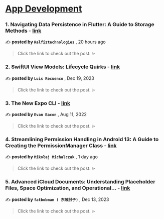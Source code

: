 
<h1><a href=https://medium.com/tag/mobile-app-development/recommended target="_blank" rel="noopener noreferrer">App Development</a></h1>
<h3>1. Navigating Data Persistence in Flutter: A Guide to Storage Methods - <a href=https://medium.com/@ralfiztechnologies/navigating-data-persistence-in-flutter-a-guide-to-storage-methods-888be5237fab?source=tag_recommended_feed---------0-84----------mobile_app_development----------2c0e4ded_42c3_4bcb_9de0_a12bcc465060------- target="_blank" rel="noopener noreferrer">link</a></h3>

✍️ **posted by `Ralfiztechnologies`** <date> , 20 hours ago</date>

<blockquote>Click the link to check out the post. ⌲</blockquote>

<h3>2. SwiftUI View Models: Lifecycle Quirks - <a href=https://medium.com/the-swift-cooperative/swiftui-view-models-lifecycle-quirks-8dd967e84e31?source=tag_recommended_feed---------1-107----------mobile_app_development----------2c0e4ded_42c3_4bcb_9de0_a12bcc465060------- target="_blank" rel="noopener noreferrer">link</a></h3>

✍️ **posted by `Luis Recuenco`** <date> , Dec 19, 2023</date>

<blockquote>Click the link to check out the post. ⌲</blockquote>

<h3>3. The New Expo CLI - <a href=https://medium.com/the-exponent-log/the-new-expo-cli-f4250d8e3421?source=tag_recommended_feed---------2-85----------mobile_app_development----------2c0e4ded_42c3_4bcb_9de0_a12bcc465060------- target="_blank" rel="noopener noreferrer">link</a></h3>

✍️ **posted by `Evan Bacon`** <date> , Aug 11, 2022</date>

<blockquote>Click the link to check out the post. ⌲</blockquote>

<h3>4. Streamlining Permission Handling in Android 13: A Guide to Creating the PermissionManager Class - <a href=https://medium.com/@mikolajmichalczak/streamlining-permission-handling-in-android-13-a-guide-to-creating-the-permissionmanager-class-5ca3d58ce0ff?source=tag_recommended_feed---------3-84----------mobile_app_development----------2c0e4ded_42c3_4bcb_9de0_a12bcc465060------- target="_blank" rel="noopener noreferrer">link</a></h3>

✍️ **posted by `Mikołaj Michalczak`** <date> , 1 day ago</date>

<blockquote>Click the link to check out the post. ⌲</blockquote>

<h3>5. Advanced iCloud Documents: Understanding Placeholder Files, Space Optimization, and Operational… - <a href=https://medium.com/itnext/advanced-icloud-documents-understanding-placeholder-files-space-optimization-and-operational-759b29c17e10?source=tag_recommended_feed---------4-107----------mobile_app_development----------2c0e4ded_42c3_4bcb_9de0_a12bcc465060------- target="_blank" rel="noopener noreferrer">link</a></h3>

✍️ **posted by `fatbobman ( 东坡肘子)`** <date> , Dec 13, 2023</date>

<blockquote>Click the link to check out the post. ⌲</blockquote>

